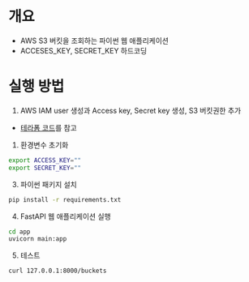 # 개요
* AWS S3 버킷을 조회하는 파이썬 웹 애플리케이션
* ACCESES_KEY, SECRET_KEY 하드코딩

# 실행 방법

1. AWS IAM user 생성과 Access key, Secret key 생성, S3 버킷권한 추가

* [테라폼 코드](../../terraform_aws/hardcoding_user.tf)를 참고

1. 환경변수 초기화

```sh
export ACCESS_KEY=""
export SECRET_KEY=""
```

3. 파이썬 패키지 설치

```sh
pip install -r requirements.txt
```

4. FastAPI 웹 애플리케이션 실행

```sh
cd app
uvicorn main:app
```

5. 테스트

```sh
curl 127.0.0.1:8000/buckets
```
